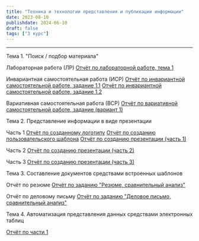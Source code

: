 ```yaml
---
title: "Техника и технологии представления и публикации информации"
date: 2023-08-10
publishdate: 2024-06-10
draft: false
tags: ["3 курс"]
---
```


---

Тема 1. "Поиск / подбор материала"

Лабораторная работа (ЛР)
[Отчёт по лабораторной работе, тема 1](https://disk.yandex.ru/i/JZK5alJr3xoaTg)

Инвариантная самостоятельная работа (ИСР)
[Отчёт по инвариантной самостоятельной работе, задание 1.1](https://disk.yandex.ru/i/PBye974la4fb9Q)
[Отчёт по инвариантной самостоятельной работе, задание 1.2](https://disk.yandex.ru/i/8CsvwYuMUwSQug)

Вариативная самостоятельная работа (ВСР)
[Отчёт по вариативной самостоятельной работе, задание (вариант 1)](https://disk.yandex.ru/i/gPKurSIpVRRmsg)


Тема 2. Представление информации в виде презентации

Часть 1
[Отчёт по созданному логотипу](https://disk.yandex.ru/i/gl1WCHnK5deroA)
[Отчёт по созданию пользовательского шаблона](https://disk.yandex.ru/i/JLytflI-SxzvTg)
[Отчёт по созданию презентации (часть 1)](https://disk.yandex.ru/i/tZme1CjJgF9EbQ)

Часть 2
[Отчёт по созданию презентации (часть 2)](https://disk.yandex.ru/i/9gs5i-CWf6MpEA)

Часть 3
[Отчёт по созданию презентации (часть 3)](https://disk.yandex.ru/i/JZDLqns1aQLelg)


Тема 3. Составление документов средствами встроенных шаблонов

Отчёт по резюме
[Отчёт по заданию "Резюме, сравнительный анализ"](https://disk.yandex.ru/d/LKXb2DSv1h9YPw)

Отчёт по деловому письму
[Отчёт по заданию "Деловое письмо, сравнительный анализ"](https://disk.yandex.ru/d/Dd9iWLJHDzOrHA)


Тема 4. Автоматизация представления данных средствами электронных таблиц

[Отчёт по части 1](https://disk.yandex.ru/i/OIC-yi-Z1Ch-2Q)


